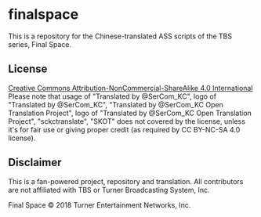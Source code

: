 # finalspace
This is a repository for the Chinese-translated ASS scripts of the TBS series, Final Space.

## License
[Creative Commons Attribution-NonCommercial-ShareAlike 4.0 International](https://creativecommons.org/licenses/by-nc-sa/4.0/deed)  
Please note that usage of "Translated by @SerCom_KC", logo of "Translated by @SerCom_KC", "Translated by @SerCom_KC Open Translation Project", logo of "Translated by @SerCom_KC Open Translation Project", "sckctranslate", "SKOT" does not covered by the license, unless it's for fair use or giving proper credit (as required by CC BY-NC-SA 4.0 license).

## Disclaimer
This is a fan-powered project, repository and translation.
All contributors are not affiliated with TBS or Turner Broadcasting System, Inc.

Final Space © 2018 Turner Entertainment Networks, Inc.